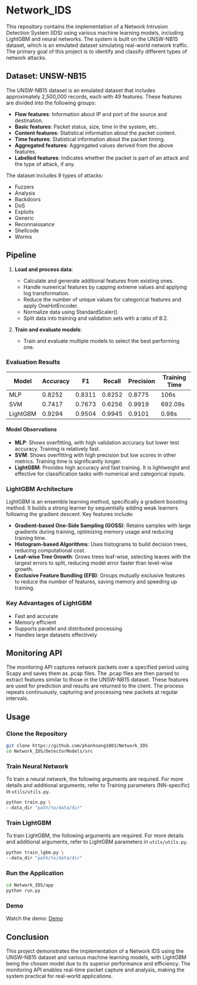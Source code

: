 
# Network_IDS

This repository contains the implementation of a Network Intrusion Detection System (IDS) using various machine learning models, including LightGBM and neural networks. The system is built on the UNSW-NB15 dataset, which is an emulated dataset simulating real-world network traffic. The primary goal of this project is to identify and classify different types of network attacks.

## Dataset: UNSW-NB15

The UNSW-NB15 dataset is an emulated dataset that includes approximately 2,500,000 records, each with 49 features. These features are divided into the following groups:

- **Flow features**: Information about IP and port of the source and destination.
- **Basic features**: Packet status, size, time in the system, etc.
- **Content features**: Statistical information about the packet content.
- **Time features**: Statistical information about the packet timing.
- **Aggregated features**: Aggregated values derived from the above features.
- **Labelled features**: Indicates whether the packet is part of an attack and the type of attack, if any.

The dataset includes 9 types of attacks:
- Fuzzers
- Analysis
- Backdoors
- DoS
- Exploits
- Generic
- Reconnaissance
- Shellcode
- Worms

## Pipeline

1. **Load and process data**:
   - Calculate and generate additional features from existing ones.
   - Handle numerical features by capping extreme values and applying log transformation.
   - Reduce the number of unique values for categorical features and apply OneHotEncoder.
   - Normalize data using StandardScaler().
   - Split data into training and validation sets with a ratio of 8:2.

2. **Train and evaluate models**:
   - Train and evaluate multiple models to select the best performing one.

### Evaluation Results

| Model     | Accuracy | F1    | Recall | Precision | Training Time |
|-----------|----------|-------|--------|-----------|---------------|
| MLP       | 0.8252   | 0.8311| 0.8252 | 0.8775    | 106s          |
| SVM       | 0.7417   | 0.7673| 0.6256 | 0.9919    | 692.09s       |
| LightGBM  | 0.9294   | 0.9504| 0.9945 | 0.9101    | 0.98s         |

#### Model Observations

- **MLP**: Shows overfitting, with high validation accuracy but lower test accuracy. Training is relatively fast.
- **SVM**: Shows overfitting with high precision but low scores in other metrics. Training time is significantly longer.
- **LightGBM**: Provides high accuracy and fast training. It is lightweight and effective for classification tasks with numerical and categorical inputs.

### LightGBM Architecture

LightGBM is an ensemble learning method, specifically a gradient boosting method. It builds a strong learner by sequentially adding weak learners following the gradient descent. Key features include:

- **Gradient-based One-Side Sampling (GOSS)**: Retains samples with large gradients during training, optimizing memory usage and reducing training time.
- **Histogram-based Algorithms**: Uses histograms to build decision trees, reducing computational cost.
- **Leaf-wise Tree Growth**: Grows trees leaf-wise, selecting leaves with the largest errors to split, reducing model error faster than level-wise growth.
- **Exclusive Feature Bundling (EFB)**: Groups mutually exclusive features to reduce the number of features, saving memory and speeding up training.

### Key Advantages of LightGBM

- Fast and accurate
- Memory efficient
- Supports parallel and distributed processing
- Handles large datasets effectively

## Monitoring API

The monitoring API captures network packets over a specified period using Scapy and saves them as .pcap files. The .pcap files are then parsed to extract features similar to those in the UNSW-NB15 dataset. These features are used for prediction and results are returned to the client. The process repeats continuously, capturing and processing new packets at regular intervals.

## Usage

### Clone the Repository

```sh
git clone https://github.com/phanhoang1803/Network_IDS
cd Network_IDS/DetectorModels/src
```

### Train Neural Network

To train a neural network, the following arguments are required. For more details and additional arguments, refer to Training parameters (NN-specific) in `utils/utils.py`.

```sh
python train.py \
--data_dir "path/to/data/dir"
```

### Train LightGBM

To train LightGBM, the following arguments are required. For more details and additional arguments, refer to LightGBM parameters in `utils/utils.py`.

```sh
python train_lgbm.py \
--data_dir "path/to/data/dir"
```

### Run the Application

```sh
cd Network_IDS/app
python run.py
```

### Demo

Watch the demo: [Demo](https://youtu.be/_yWFuqgQrCk?si=t6Ozmd028sPnqOvC)

## Conclusion

This project demonstrates the implementation of a Network IDS using the UNSW-NB15 dataset and various machine learning models, with LightGBM being the chosen model due to its superior performance and efficiency. The monitoring API enables real-time packet capture and analysis, making the system practical for real-world applications.
